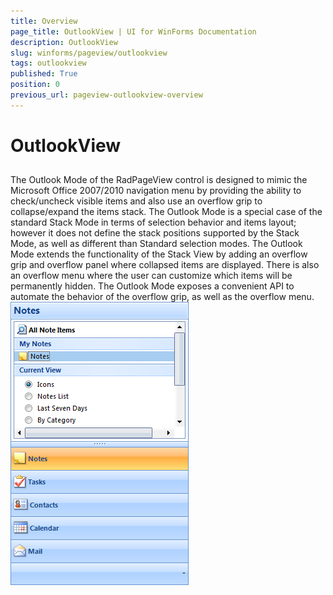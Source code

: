 ```yaml
---
title: Overview
page_title: OutlookView | UI for WinForms Documentation
description: OutlookView
slug: winforms/pageview/outlookview
tags: outlookview
published: True
position: 0
previous_url: pageview-outlookview-overview
---
```


# OutlookView



## 

The Outlook Mode of the RadPageView control is designed to mimic the Microsoft Office 2007/2010 navigation menu by providing the ability to check/uncheck visible items and also use an overflow grip to collapse/expand the items stack. The Outlook Mode is a special case of the standard Stack Mode in terms of selection behavior and items layout; however it does not define the stack positions supported by the Stack Mode, as well as different than Standard selection modes. The Outlook Mode extends the functionality of the Stack View by adding an overflow grip and overflow panel where collapsed items are displayed. There is also an overflow menu where the user can customize which items will be permanently hidden. The Outlook Mode exposes a convenient API to automate the behavior of the overflow grip, as well as the overflow menu.<br>![](images/pageview-outlookview-overview001.png)
